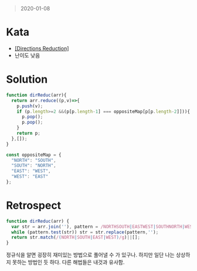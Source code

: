 > 2020-01-08
# Kata
- [[Directions Reduction]](https://www.codewars.com/kata/directions-reduction/javascript)
- 난이도 낮음

# Solution
```javascript
function dirReduc(arr){
  return arr.reduce((p,v)=>{
    p.push(v);
    if (p.length>=2 &&(p[p.length-1] === oppositeMap[p[p.length-2]])){
      p.pop();
      p.pop();
    }
    return p;
  },[]);
}

const oppositeMap = {
  "NORTH": "SOUTH",
  "SOUTH": "NORTH",
  "EAST": "WEST",
  "WEST": "EAST"
};
```
# Retrospect
```javascript
function dirReduc(arr) {
  var str = arr.join(''), pattern = /NORTHSOUTH|EASTWEST|SOUTHNORTH|WESTEAST/;
  while (pattern.test(str)) str = str.replace(pattern,'');
  return str.match(/(NORTH|SOUTH|EAST|WEST)/g)||[];
}
```
정규식을 알면 굉장히 재미있는 방법으로 풀어낼 수 가 있구나.
하지만 일단 나는 상상하지 못하는 방법인 듯 하다.
다른 해법들은 내것과 유사함. 
